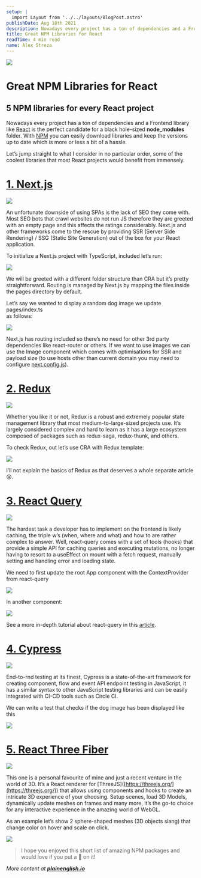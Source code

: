 ```yaml
---
setup: |
  import Layout from '../../layouts/BlogPost.astro'
publishDate: Aug 18th 2021
description: Nowadays every project has a ton of dependencies and a Frontend library like React is the perfect candidate for a black hole-sized node_modules folder. With NPM you can easily download libraries and…
title: Great NPM Libraries for React
readTime: 4 min read
name: Alex Streza
---
```


![](https://miro.medium.com/max/1400/1*eZbP77ag0102PdQHW8GfmA.png)

# Great NPM Libraries for React

## 5 NPM libraries for every React project

Nowadays every project has a ton of dependencies and a Frontend library like [React](https://reactjs.org/) is the perfect candidate for a black hole-sized **node_modules** folder. With [NPM](https://www.npmjs.com/) you can easily download libraries and keep the versions up to date which is more or less a bit of a hassle.

Let’s jump straight to what I consider in no particular order, some of the coolest libraries that most React projects would benefit from immensely.

# [1\. Next.js](https://nextjs.org/docs/getting-started)

![](https://miro.medium.com/max/1400/0*yxUPzeyOQrgfR127.png)

An unfortunate downside of using SPAs is the lack of SEO they come with. Most SEO bots that crawl websites do not run JS therefore they are greeted with an empty page and this affects the ratings considerably. Next.js and other frameworks come to the rescue by providing SSR (Server Side Rendering) / SSG (Static Site Generation) out of the box for your React application.

To initialize a Next.js project with TypeScript, included let’s run:

![](https://miro.medium.com/max/1400/1*cudvTjhqAHLbDj0hGI_fZg.png)

We will be greeted with a different folder structure than CRA but it’s pretty straightforward. Routing is managed by Next.js by mapping the files inside the pages directory by default.

Let’s say we wanted to display a random dog image we update pages/index.ts  
as follows:

![](https://miro.medium.com/max/1400/1*SjesorPSLTHwqJyqfQg14Q.png)

Next.js has routing included so there’s no need for other 3rd party dependencies like react-router or others. If we want to use images we can use the Image component which comes with optimisations for SSR and payload size (to use hosts other than current domain you may need to configure [next.config.js](https://github.com/vercel/next.js/discussions/20953)).

# [2\. Redux](https://redux.js.org/)

![](https://miro.medium.com/max/1400/0*r5hoNQVJxQ89YYXR.png)

Whether you like it or not, Redux is a robust and extremely popular state management library that most medium-to-large-sized projects use. It’s largely considered complex and hard to learn as it has a large ecosystem composed of packages such as redux-saga, redux-thunk, and others.

To check Redux, out let’s use CRA with Redux template:

![](https://miro.medium.com/max/1400/1*RyGzpuFzqhxVAjzx1YWMfw.png)

I’ll not explain the basics of Redux as that deserves a whole separate article 😢.

# [3\. React Query](https://react-query.tanstack.com/)

![](https://miro.medium.com/max/1400/0*38tM065dHwpO3N3n.png)

The hardest task a developer has to implement on the frontend is likely caching, the triple w’s (when, where and what) and how to are rather complex to answer. Well, react-query comes with a set of tools (hooks) that provide a simple API for caching queries and executing mutations, no longer having to resort to a useEffect on mount with a fetch request, manually setting and handling error and loading state.

We need to first update the root App component with the ContextProvider from react-query

![](https://miro.medium.com/max/1400/1*0298ed5xaA6F1f0n3kiiMw.png)

In another component:

![](https://miro.medium.com/max/1400/1*emJxYtbplC44UsDvS_2Giw.png)

See a more in-depth tutorial about react-query in this [article](https://alexstreza.hashnode.dev/data-fetching-with-react-query-and-axios).

# [4\. Cypress](https://www.cypress.io/)

![](https://miro.medium.com/max/1400/0*TanDOa8eeeO2W_7s.png)

End-to-rnd testing at its finest, Cypress is a state-of-the-art framework for creating component, flow and event API endpoint testing in JavaScript, it has a similar syntax to other JavaScript testing libraries and can be easily integrated with CI-CD tools such as Circle CI.

We can write a test that checks if the dog image has been displayed like this

![](https://miro.medium.com/max/1400/1*vcm7FEExqXdRxWK49znRBw.png)

# [5\. React Three Fiber](https://docs.pmnd.rs/react-three-fiber/getting-started/introduction)

![](https://miro.medium.com/max/1400/0*2g9ZmgDDulD8LL0E.png)

This one is a personal favourite of mine and just a recent venture in the world of 3D. It’s a React renderer for \[ThreeJS\]([https://threejs.org/](https://threejs.org/)) that allows using components and hooks to create an intricate 3D experience of your choosing. Setup scenes, load 3D Models, dynamically update meshes on frames and many more, it’s the go-to choice for any interactive experience in the amazing world of WebGL.

As an example let’s show 2 sphere-shaped meshes (3D objects slang) that change color on hover and scale on click.

![](https://miro.medium.com/max/1400/1*W9POhA42DZL6U1tDRJzhKg.png)

> I hope you enjoyed this short list of amazing NPM packages and would love if you put a 💜 on it!

_More content at_ [**_plainenglish.io_**](http://plainenglish.io/)
